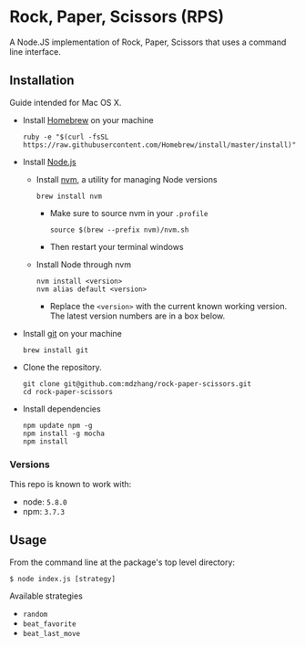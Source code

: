 # Rock, Paper, Scissors (RPS)

A Node.JS implementation of Rock, Paper, Scissors that uses a command line interface.

## Installation

Guide intended for Mac OS X.

* Install [Homebrew](http://brew.sh/) on your machine

    `ruby -e "$(curl -fsSL https://raw.githubusercontent.com/Homebrew/install/master/install)"`

* Install [Node.js](http://nodejs.org/)

    * Install [nvm](https://github.com/creationix/nvm), a utility for managing Node versions

        `brew install nvm`

        * Make sure to source nvm in your `.profile`

            `source $(brew --prefix nvm)/nvm.sh`

        * Then restart your terminal windows

    * Install Node through nvm

        ```
        nvm install <version>
        nvm alias default <version>
        ```

        * Replace the `<version>` with the current known working version. The latest version numbers are in a box below.

* Install [git]() on your machine

    `brew install git`

* Clone the repository.

    ```
    git clone git@github.com:mdzhang/rock-paper-scissors.git
    cd rock-paper-scissors
    ```

* Install dependencies

    ```
    npm update npm -g
    npm install -g mocha
    npm install
    ```

### Versions

This repo is known to work with:

* node: `5.8.0`
* npm: `3.7.3`

## Usage

From the command line at the package's top level directory:

`$ node index.js [strategy]`

Available strategies

* `random`
* `beat_favorite`
* `beat_last_move`